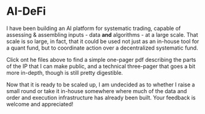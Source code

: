 # AI-DeFi
I have been building an AI platform for systematic trading, capable of assessing & assembling inputs - data **and** algorithms - at a large scale.  That scale is so large, in fact, that it could be used not just as an in-house tool for a quant fund, but to coordinate action over a decentralized systematic fund.     

Click ont he files above to find a simple one-pager pdf describing the parts of the IP that I can make public, and a technical three-pager that goes a bit more in-depth, though is still pretty digestible.  

Now that it is ready to be scaled up, I am undecided as to whether I raise a small round or take it in-house somewhere where much of the data and order and execution infrastructure has already been built.  Your feedback is welcome and appreciated! 
